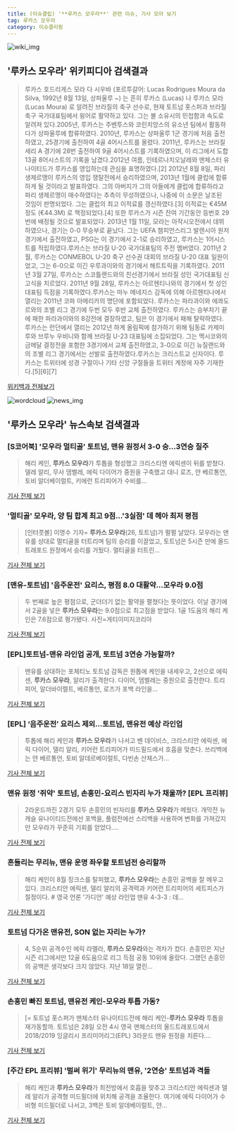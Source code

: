 ```yaml
---
title: (이슈클립) '**루카스 모우라**' 관련 이슈, 기사 모아 보기
tag: 루카스 모우라
category: 이슈클리핑
---
```

![wiki_img](https://user-images.githubusercontent.com/42597476/44503234-41136a80-a6d0-11e8-9071-6fc6418eafe4.png)
## **'**루카스 모우라**'** 위키피디아 검색결과
>루카스 호드리게스 모라 다 시우바 (포르투갈어: Lucas Rodrigues Moura da Silva, 1992년 8월 13일, 상파울루 ~) 는 흔히 루카스 (Lucas) 나 루카스 모라 (Lucas Moura) 로 알려진 브라질의 축구 선수로, 현재 토트넘 홋스퍼과 브라질 축구 국가대표팀에서 윙어로 활약하고 있다. 그는 볼 소유시의 민첩함과 속도로 알려져 있다.2005년, 루카스는 주벤투스와 코린치앙스의 유소년 팀에서 활동하다가 상파울루에 합류하였다. 2010년, 루카스는 상파울루 1군 경기에 처음 출전하였고, 25경기에 출전하여 4골 4어시스트를 올렸다. 2011년, 루카스는 브라질 세리 A 경기에 28번 출전하여 9골 4어시스트를 기록하였으며, 이 리그에서 도합 13골 8어시스트의 기록을 남겼다.2012년 여름, 인테르나치오날레와 맨체스터 유나이티드가 루카스를 영입하는데 관심을 표명하였다.[2] 2012년 8월 8일, 파리 생제르맹이 루카스의 영입 쟁탈전에서 승리하였으며, 2013년 1월에 클럽에 합류하게 될 것이라고 발표하였다. 그의 아버지가 그의 아들에게 클럽에 합류하라고 파리 생제르맹이 매수하였다는 추측이 무성하였으나, 나중에 이 소문은 날조된 것임이 판명되었다. 그는 클럽의 최고 이적료를 갱신하였다.[3] 이적료는 €45M 정도 (€44.3M) 로 책정되었다.[4] 또한 루카스가 시즌 잔여 기간동안 등번호 29번에 배정될 것으로 발표되었다. 2013년 1월 11일, 모라는 아작시오전에서 데뷔하였으나, 경기는 0-0 무승부로 끝났다. 그는 UEFA 챔피언스리그 발렌시아 원저 경기에서 출전하였고, PSG는 이 경기에서 2-1로 승리하였고, 루카스는 1어시스트를 적립하였다.루카스는 브라질 U-20 국가대표팀의 주전 멤버였다. 2011년 2월, 루카스는 CONMEBOL U-20 축구 선수권 대회의 브라질 U-20 대표 일원이었고, 그는 6-0으로 이긴 우루과이와의 경기에서 해트트릭을 기록하였다. 2011년 3월 27일, 루카스는 스코틀랜드와의 친선경기에서 브라질 성인 국가대표팀 신고식을 치르었다. 2011년 9월 28일, 루카스는 아르헨티나와의 경기에서 첫 성인대표팀 득점을 기록하였다.루카스는 마누 메네지스 감독에 의해 아르헨티나에서 열리는 2011년 코파 아메리카의 명단에 포함되었다. 루카스는 파라과이와 에콰도르와의 조별 리그 경기에 두번 모두 후반 교체 출전하였다. 루카스는 승부차기 끝에 패한 파라과이와의 8강전에 결장하였고, 팀은 이 경기에서 패해 탈락하였다.루카스는 런던에서 열리는 2012년 하계 올림픽에 참가하기 위해 팀동료 카제미루와 브루누 우비니와 함께 브라질 U-23 대표팀에 소집되었다. 그는 멕시코와의 금메달 결정전을 포함한 3경기에서 교체 출전하였고, 3-0으로 이긴 뉴질랜드와의 조별 리그 경기에서는 선발로 출전하였다.루카스는 크리스트교 신자이다. 루카스는 트위터에 성경 구절이나 기타 신앙 구절들을 트위터 계정에 자주 기재한다.[5][6][7]

<a href="https://ko.wikipedia.org/wiki/루카스 모우라" target="_blank">위키백과 전체보기</a>

![wordcloud](https://s3.ap-northeast-2.amazonaws.com/lyrics101-wordcloud/2018-08-28-1535404687.png)
![news_img](https://user-images.githubusercontent.com/42597476/44507050-1206f400-a6e4-11e8-8d98-7ffbfebb353f.png)
## **'**루카스 모우라**'** 뉴스속보 검색결과
### [S코어북] '모우라 멀티골' 토트넘, 맨유 원정서 3-0 승...3연승 질주

>해리 케인, **루카스 모우라**가 투톱을 형성했고 크리스티엔 에릭센이 뒤를 받쳤다. 델레 알리, 무사 뎀벨레, 에릭 다이어가 중원을 구축했고 대니 로즈, 얀 베르통언, 토비 알더베이럴트, 키에런 트리피어가 수비를...

<a href="http://www.stnsports.co.kr/news/articleView.html?idxno=81365" target="_blank">기사 전체 보기</a>

### '멀티골' 모우라, 양 팀 합계 최고 9점...'3실점' 데 헤아 최저 평점

>[인터풋볼] 이명수 기자= **루카스 모우라**(26, 토트넘)가 펄펄 날았다. 모우라는 맨유를 상대로 멀티골을 터트리며 팀의 승리를 이끌었고, 토트넘은 5시즌 만에 올드 트래포드 원정에서 승리를 거뒀다. 멀티골을 터트린...

<a href="http://www.interfootball.co.kr/news/articleView.html?idxno=236480" target="_blank">기사 전체 보기</a>

### [맨유-토트넘] '음주운전' 요리스, 평점 8.0 대활약...모우라 9.0점

>두 번째로 높은 평점으로, 군더더기 없는 활약을 펼쳤다는 뜻이었다. 이날 경기에서 2골을 넣은 **루카스 모우라**는 9.0점으로 최고점을 받았다. 1골 1도움의 해리 케인은 7.6점으로 평가됐다. 사진=게티이미지코리아

<a href="http://www.sportalkorea.com/news/view.php?gisa_uniq=2018082805544008&section_code=20&cp=se&gomb=1" target="_blank">기사 전체 보기</a>

### [EPL]토트넘-맨유 라인업 공개, 토트넘 3연승 가능할까?

>맨유를 상대하는 포체티노 토트넘 감독은 원톱에 케인을 내세우고, 2선으로 에릭센, **루카스 모우라**, 알리가 출격한다. 다이어, 뎀벨레는 중원으로 출전한다. 트리피어, 알더바이렐트, 베르통언, 로즈가 포백 라인을...

<a href="http://www.kookje.co.kr/news2011/asp/newsbody.asp?code=0600&key=20180828.99099012753" target="_blank">기사 전체 보기</a>

### [EPL] ‘음주운전’ 요리스 제외...토트넘, 맨유전 예상 라인업

>투톱에 해리 케인과 **루카스 모우라**가 나서고 벤 데이비스, 크리스티안 에릭센, 에릭 다이어, 델리 알리, 키어런 트리피어가 미드필드에서 호흡을 맞춘다. 쓰리백에는 얀 베르통언, 토비 알데르베이럴트, 다빈손 산체스가...

<a href="http://www.kookje.co.kr/news2011/asp/newsbody.asp?code=0600&key=20180828.99099012478" target="_blank">기사 전체 보기</a>

### 맨유 원정 '쥐약' 토트넘, 손흥민-요리스 빈자리 누가 채울까? [EPL 프리뷰]

>2라운드까진 2경기 모두 손흥민의 빈자리를 **루카스 모우라**가 메웠다.  개막전 뉴캐슬 유나이티드전에선 포백을, 풀럼전에선 스리백을 사용하며 변화를 가져갔지만 모우라가 꾸준히 기회를 얻었다....

<a href="http://www.sportsq.co.kr/news/articleView.html?idxno=300273" target="_blank">기사 전체 보기</a>

### 흔들리는 무리뉴, 맨유 운명 좌우할 토트넘전 승리할까

>해리 케인이 8월 징크스를 탈피했고, **루카스 모우라**는 손흥민 공백을 잘 메우고 있다. 크리스티안 에릭센, 델리 알리의 공격력과 키어런 트리피어의 세트피스가 절정이다. # 영국 언론 '가디언' 예상 라인업 맨유 4-3-3 : 데...

<a href="http://www.ohmynews.com/NWS_Web/View/at_pg.aspx?CNTN_CD=A0002466588&CMPT_CD=P0010&utm_source=naver&utm_medium=newsearch&utm_campaign=naver_news" target="_blank">기사 전체 보기</a>

### 토트넘 다가온 맨유전, SON 없는 자리는 누가?

>4, 5순위 공격수인 에릭 라멜라, **루카스 모우라**와는 격차가 컸다. 손흥민은 지난 시즌 리그에서만 12골 6도움으로 리그 득점 공동 10위에 올랐다. 그랬던 손흥민의 공백은 생각보다 크지 않았다. 지난 18일 열린...

<a href="http://www.newsen.com/news_view.php?uid=201808270358310640" target="_blank">기사 전체 보기</a>

### 손흥민 빠진 토트넘, 맨유전 케인-모우라 투톱 가동?

>[= 토트넘 홋스퍼가 맨체스터 유나이티드전에 해리 케인-**루카스 모우라** 투톱을 재가동할까. 토트넘은 28일 오전 4시 영국 맨체스터의 올드트래포드에서 2018/2019 잉글리시 프리미어리그(EPL) 3라운드 맨유 원정을 치른다....

<a href="http://www.sportalkorea.com/news/view.php?gisa_uniq=2018082415361308&section_code=20&cp=se&gomb=1" target="_blank">기사 전체 보기</a>

### [주간 EPL 프리뷰] '벌써 위기' 무리뉴의 맨유, '2연승' 토트넘과 격돌

>해리 케인과 **루카스 모우라**가 최전방에서 호흡을 맞추고 크리스티안 에릭센과 델레 알리가 공격형 미드필더에 위치해 공격을 조율한다. 여기에 에릭 다이어가 수비형 미드필더로 나서고, 3백은 토비 알데베이럴트, 얀...

<a href="http://www.interfootball.co.kr/news/articleView.html?idxno=235825" target="_blank">기사 전체 보기</a>


